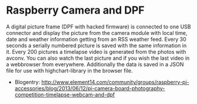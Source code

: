 Raspberry Camera and DPF
========================

A digital picture frame (DPF with hacked firmware) is connected to one USB connector and display the picture from the camera module with local time,
date and weather information getting from an RSS weather feed. Every 30 seconds a serially numbered picture is saved with the same information in it.
Every 200 pictures a timelapse video is generated from the photos with avconv. You can also watch the last picture and if you wish the last video
in a webbrowser from everywhere. Additionally the data is saved in a JSON file for use with highchart-library in the browser file.

* Blogentry: http://www.element14.com/community/groups/raspberry-pi-accessories/blog/2013/06/12/pi-camera-board-photography-competition-timelapse-webcam-and-dpf
